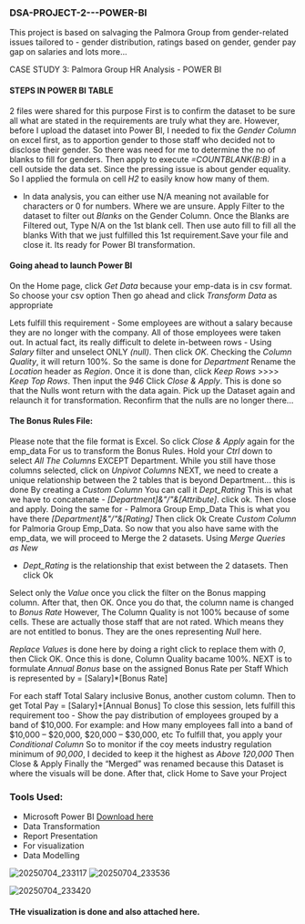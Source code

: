 ### DSA-PROJECT-2---POWER-BI
This project is based on salvaging the Palmora Group from gender-related issues tailored to - gender distribution, ratings based on gender, gender pay gap on salaries and lots more...

CASE STUDY 3: Palmora Group HR Analysis   -     POWER BI

#### STEPS IN POWER BI TABLE

2 files were shared for this purpose
First is to confirm the dataset to be sure all what are stated in the requirements are truly what they are.
However, before I upload the dataset into Power BI, I needed to fix the *Gender Column* on excel first, as to apportion gender to those staff who decided not to disclose their gender.
So there was need for me to determine the no of blanks to fill for genders.
Then apply to execute *=COUNTBLANK(B:B)* in a cell outside the data set. Since the pressing issue is about gender equality. So I applied the formula on cell *H2* to easily know how many of them. 
 - In data analysis, you can either use N/A meaning not available for characters or 0 for numbers. Where we are unsure.
Apply Filter to the dataset to filter out *Blanks* on the Gender Column. Once the Blanks are Filtered out, Type N/A on the 1st blank cell. Then use auto fill to fill all the blanks
With that we just fulfilled this 1st requirement.Save your file and close it. Its ready for Power BI transformation.

#### Going ahead to launch Power BI

On the Home page, click *Get Data* because your emp-data is in csv format. So choose your csv option
Then go ahead and click *Transform Data* as appropriate

Lets fulfill this requirement - Some employees are without a salary because they are no longer with the company. All of those employees were taken out.
In actual fact, its really difficult to delete in-between rows - Using *Salary* filter and unselect ONLY *(null)*. Then click *OK*. Checking the *Column Quality*, it will return 100%. So the same is done for *Department*
Rename the *Location* header as *Region*. Once it is done than, click *Keep Rows* >>>> *Keep Top Rows*. Then input the *946*
Click *Close & Apply*. This is done so that the Nulls wont return with the data again. Pick up the Dataset again and relaunch it for transformation. Reconfirm that the nulls are no longer there... 

#### The Bonus Rules File:
Please note that the file format is Excel. So click *Close & Apply* again for the emp_data For us to transform the Bonus Rules.
Hold your *Ctrl* down to select *All The Columns* EXCEPT Department. While you still have those columns selected, click on *Unpivot Columns*
NEXT, we need to create a unique relationship between the 2 tables that is beyond Department... this is done By creating a *Custom Column*
You can call it *Dept_Rating*
This is what we have to concatenate - *[Department]&"/"&[Attribute]*. click ok. Then close and apply.
Doing the same for - Palmora Group Emp_Data
This is what you have there *[Department]&"/"&[Rating]* Then click Ok
Create *Custom Column* for Palmoria Group Emp_Data. So now that you also have same with the emp_data, we will proceed to Merge the 2 datasets.
Using *Merge Queries as New*

- *Dept_Rating* is the relationship that exist between the 2 datasets. Then click Ok

Select only the *Value* once you click the filter on the Bonus mapping column. After that, then OK. Once you do that, the column name is changed to *Bonus Rate*
However, The Column Quality is not 100% because of some cells. These are actually those staff that are not rated. Which means they are not entitled to bonus. They are the ones representing *Null* here. 

*Replace Values* is done here by doing a right click to replace them with *0*, then Click OK. Once this is done, Column Quality bacame 100%.
NEXT is to formulate *Annual Bonus* base on the assigned Bonus Rate per Staff
Which is represented by = [Salary]*[Bonus Rate]

For each staff Total Salary inclusive Bonus, another custom column. 
Then to get Total Pay = [Salary]+[Annual Bonus]
To close this session, lets fulfill this requirement too - Show the pay distribution of employees grouped by a band of $10,000. For example: and How many employees fall into a band of $10,000 – $20,000, $20,000 – $30,000, etc
To fulfill that, you apply your *Conditional Column*
So to monitor if the coy meets industry regulation minimum of *90,000*, I decided to keep it the highest as *Above 120,000*
Then Close & Apply
Finally the “Merged” was renamed because this Dataset is where the visuals will be done.
After that, click Home to Save your Project

### Tools Used:
- Microsoft Power BI   [Download here](https://www.microsoft.com/en-us/download/details.aspx?id=58494&msockid=0bb0c76f3ee562ab2697d3583ff7637f)
- Data Transformation
- Report Presentation
- For visualization
- Data Modelling

![20250704_233117](https://github.com/user-attachments/assets/be7e31a7-d4c9-4204-896b-2840e6ff0100)
![20250704_233536](https://github.com/user-attachments/assets/61d2081c-5e7b-426c-babf-4bd15f3a8a08)

![20250704_233420](https://github.com/user-attachments/assets/c8b9c0e0-a453-4597-b2db-8d5d18ebc3e5)


#### THe visualization is done and also attached here.
